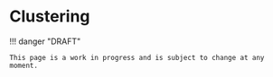 # Clustering

!!! danger "DRAFT"

    This page is a work in progress and is subject to change at any moment.
